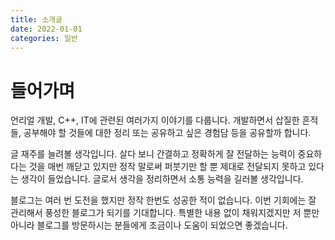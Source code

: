 ```yaml
---
title: 소개글
date: 2022-01-01
categories: 일반
---
```


# 들어가며
언리얼 개발,  C++, IT에 관련된 여러가지 이야기를 다룹니다. 개발하면서 삽질한 흔적들, 공부해야 할 것들에 대한 정리 또는  공유하고 싶은 경험담 등을 공유할까 합니다.

글 재주를 늘려볼 생각입니다. 살다 보니 간결하고 정확하게 잘 전달하는 능력이 중요하다는 것을 매번 깨닫고 있지만 정작 말로써 퍼붓기만 할 뿐 제대로 전달되지 못하고 있다는 생각이 들었습니다. 글로서 생각을 정리하면서 소통 능력을 길러볼 생각입니다.

블로그는 여러 번 도전을 했지만 정작 한번도 성공한 적이 없습니다. 이번 기회에는 잘 관리해서 풍성한 블로그가 되기를 기대합니다. 특별한 내용 없이 채워지겠지만 저 뿐만 아니라 블로그를 방문하시는 분들에게 조금이나 도움이 되었으면 좋겠습니다. 

